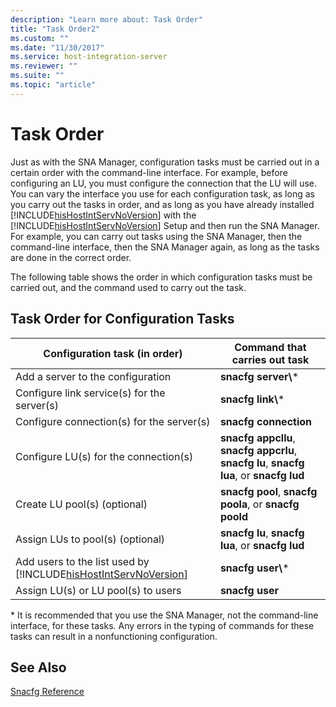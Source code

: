 ```yaml
---
description: "Learn more about: Task Order"
title: "Task Order2"
ms.custom: ""
ms.date: "11/30/2017"
ms.service: host-integration-server
ms.reviewer: ""
ms.suite: ""
ms.topic: "article"
---
```

# Task Order
Just as with the SNA Manager, configuration tasks must be carried out in a certain order with the command-line interface. For example, before configuring an LU, you must configure the connection that the LU will use. You can vary the interface you use for each configuration task, as long as you carry out the tasks in order, and as long as you have already installed [!INCLUDE[hisHostIntServNoVersion](../includes/hishostintservnoversion-md.md)] with the [!INCLUDE[hisHostIntServNoVersion](../includes/hishostintservnoversion-md.md)] Setup and then run the SNA Manager. For example, you can carry out tasks using the SNA Manager, then the command-line interface, then the SNA Manager again, as long as the tasks are done in the correct order.  
  
 The following table shows the order in which configuration tasks must be carried out, and the command used to carry out the task.  
  
## Task Order for Configuration Tasks  
  
|                                        Configuration task (in order)                                         |                                 Command that carries out task                                 |
|--------------------------------------------------------------------------------------------------------------|-----------------------------------------------------------------------------------------------|
|                                      Add a server to the configuration                                       |                                     **snacfg server\\**\*                                     |
|                                 Configure link service(s) for the server(s)                                  |                                      **snacfg link\\**\*                                      |
|                                  Configure connection(s) for the server(s)                                   |                                     **snacfg connection**                                     |
|                                    Configure LU(s) for the connection(s)                                     | **snacfg appcllu**,  **snacfg appcrlu**,  **snacfg lu**,  **snacfg lua**,  or  **snacfg lud** |
|                                        Create LU pool(s)  (optional)                                         |                   **snacfg pool**,  **snacfg poola**,  or  **snacfg poold**                   |
|                                      Assign LUs to pool(s)  (optional)                                       |                      **snacfg lu**,  **snacfg lua**,  or  **snacfg lud**                      |
| Add users to the list used by [!INCLUDE[hisHostIntServNoVersion](../includes/hishostintservnoversion-md.md)] |                                      **snacfg user\\**\*                                      |
|                                     Assign LU(s) or LU pool(s) to users                                      |                                        **snacfg user**                                        |
  
 \* It is recommended that you use the SNA Manager, not the command-line interface, for these tasks. Any errors in the typing of commands for these tasks can result in a nonfunctioning configuration.  
  
## See Also  
 [Snacfg Reference](../core/snacfg-reference2.md)
